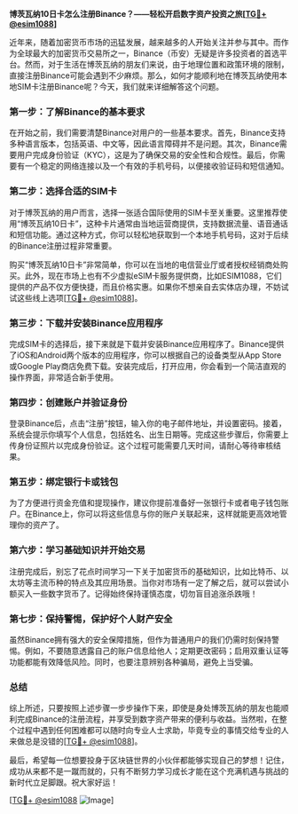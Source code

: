 **博茨瓦纳10日卡怎么注册Binance？——轻松开启数字资产投资之旅[[TG💪+ @esim1088](https://t.me/s/esim1088)]**

近年来，随着加密货币市场的迅猛发展，越来越多的人开始关注并参与其中。而作为全球最大的加密货币交易所之一，Binance（币安）无疑是许多投资者的首选平台。然而，对于生活在博茨瓦纳的朋友们来说，由于地理位置和政策环境的限制，直接注册Binance可能会遇到不少麻烦。那么，如何才能顺利地在博茨瓦纳使用本地SIM卡注册Binance呢？今天，我们就来详细解答这个问题。

### **第一步：了解Binance的基本要求**
在开始之前，我们需要清楚Binance对用户的一些基本要求。首先，Binance支持多种语言版本，包括英语、中文等，因此语言障碍并不是问题。其次，Binance需要用户完成身份验证（KYC），这是为了确保交易的安全性和合规性。最后，你需要有一个稳定的网络连接以及一个有效的手机号码，以便接收验证码和短信通知。

### **第二步：选择合适的SIM卡**
对于博茨瓦纳的用户而言，选择一张适合国际使用的SIM卡至关重要。这里推荐使用“博茨瓦纳10日卡”，这种卡片通常由当地运营商提供，支持数据流量、语音通话和短信功能。通过这种方式，你可以轻松地获取到一个本地手机号码，这对于后续的Binance注册过程非常重要。

购买“博茨瓦纳10日卡”非常简单，你可以在当地的电信营业厅或者授权经销商处购买。此外，现在市场上也有不少虚拟eSIM卡服务提供商，比如ESIM1088，它们提供的产品不仅方便快捷，而且价格实惠。如果你不想亲自去实体店办理，不妨试试这些线上选项[[TG💪+ @esim1088](https://t.me/s/esim1088)]。

### **第三步：下载并安装Binance应用程序**
完成SIM卡的选择后，接下来就是下载并安装Binance应用程序了。Binance提供了iOS和Android两个版本的应用程序，你可以根据自己的设备类型从App Store或Google Play商店免费下载。安装完成后，打开应用，你会看到一个简洁直观的操作界面，非常适合新手使用。

### **第四步：创建账户并验证身份**
登录Binance后，点击“注册”按钮，输入你的电子邮件地址，并设置密码。接着，系统会提示你填写个人信息，包括姓名、出生日期等。完成这些步骤后，你需要上传身份证照片以完成身份验证。这个过程可能需要几天时间，请耐心等待审核结果。

### **第五步：绑定银行卡或钱包**
为了方便进行资金充值和提现操作，建议你提前准备好一张银行卡或者电子钱包账户。在Binance上，你可以将这些信息与你的账户关联起来，这样就能更高效地管理你的资产了。

### **第六步：学习基础知识并开始交易**
注册完成后，别忘了花点时间学习一下关于加密货币的基础知识，比如比特币、以太坊等主流币种的特点及其应用场景。当你对市场有一定了解之后，就可以尝试小额买入一些数字货币了。记得始终保持谨慎态度，切勿盲目追涨杀跌哦！

### **第七步：保持警惕，保护好个人财产安全**
虽然Binance拥有强大的安全保障措施，但作为普通用户的我们仍需时刻保持警惕。例如，不要随意透露自己的账户信息给他人；定期更改密码；启用双重认证等功能都能有效降低风险。同时，也要注意辨别各种骗局，避免上当受骗。

### **总结**
综上所述，只要按照上述步骤一步步操作下来，即使是身处博茨瓦纳的朋友也能顺利完成Binance的注册流程，并享受到数字资产带来的便利与收益。当然啦，在整个过程中遇到任何困难都可以随时向专业人士求助，毕竟专业的事情交给专业的人来做总是没错的[[TG💪+ @esim1088](https://t.me/s/esim1088)]。

最后，希望每一位想要投身于区块链世界的小伙伴都能够实现自己的梦想！记住，成功从来都不是一蹴而就的，只有不断努力学习成长才能在这个充满机遇与挑战的新时代立足脚跟。祝大家好运！

[[TG💪+ @esim1088](https://t.me/s/esim1088) ![Image](https://i.postimg.cc/4NQfJmqS/Snipaste-2025-05-13-00-14-12.png)]